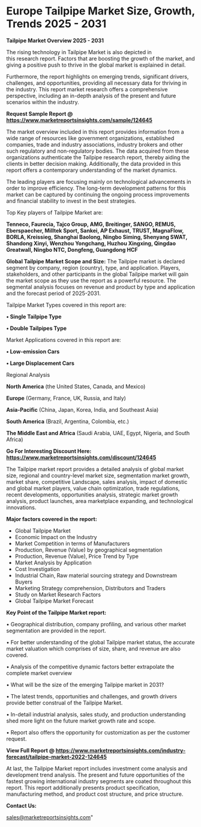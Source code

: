 # Europe Tailpipe Market Size, Growth, Trends 2025 - 2031

<Strong> Tailpipe Market Overview 2025 - 2031</strong>

The rising technology in Tailpipe Market is also depicted in this research report. Factors that are boosting the growth of the market, and giving a positive push to thrive in the global market is explained in detail.

Furthermore, the report highlights on emerging trends, significant drivers, challenges, and opportunities, providing all necessary data for thriving in the industry. This report market research offers a comprehensive perspective, including an in-depth analysis of the present and future scenarios within the industry.

<strong>Request Sample Report @ <a href=https://www.marketreportsinsights.com/sample/124645>https://www.marketreportsinsights.com/sample/124645</a></strong>

The market overview included in this report provides information from a wide range of resources like government organizations, established companies, trade and industry associations, industry brokers and other such regulatory and non-regulatory bodies. The data acquired from these organizations authenticate the Tailpipe research report, thereby aiding the clients in better decision making. Additionally, the data provided in this report offers a contemporary understanding of the market dynamics.

The leading players are focusing mainly on technological advancements in order to improve efficiency. The long-term development patterns for this market can be captured by continuing the ongoing process improvements and financial stability to invest in the best strategies.

Top Key players of Tailpipe Market are:

<strong>Tenneco, Faurecia, Tajco Group, AMG, Breitinger, SANGO, REMUS, Eberspaecher, Milltek Sport, Sankei, AP Exhaust, TRUST, MagnaFlow, BORLA, Kreissieg, Shanghai Baolong, Ningbo Siming, Shenyang SWAT, Shandong Xinyi, Wenzhou Yongchang, Huzhou Xingxing, Qingdao Greatwall, Ningbo NTC, Dongfeng, Guangdong HCF</strong>

<strong><b>Global Tailpipe Market Scope and Size:</b></strong>
The Tailpipe market is declared segment by company, region (country), type, and application. Players, stakeholders, and other participants in the global Tailpipe market will gain the market scope as they use the report as a powerful resource. The segmental analysis focuses on revenue and product by type and application and the forecast period of 2025-2031.

Tailpipe Market Types covered in this report are:

<strong>• Single Tailpipe Type

• Double Tailpipes Type</strong>

Market Applications covered in this report are:

<strong>• Low-emission Cars

• Large Displacement Cars</strong> 

Regional Analysis

<strong>North America</strong> (the United States, Canada, and Mexico)

<strong>Europe</strong> (Germany, France, UK, Russia, and Italy)

<strong>Asia-Pacific</strong> (China, Japan, Korea, India, and Southeast Asia)

<strong>South America</strong> (Brazil, Argentina, Colombia, etc.)

<strong>The Middle East and Africa</strong> (Saudi Arabia, UAE, Egypt, Nigeria, and South Africa)

<strong>Go For Interesting Discount Here: <a href=https://www.marketreportsinsights.com/discount/124645>https://www.marketreportsinsights.com/discount/124645</a></strong>

The Tailpipe market report provides a detailed analysis of global market size, regional and country-level market size, segmentation market growth, market share, competitive Landscape, sales analysis, impact of domestic and global market players, value chain optimization, trade regulations, recent developments, opportunities analysis, strategic market growth analysis, product launches, area marketplace expanding, and technological innovations.

<strong><b>Major factors covered in the report:</b></strong>
<ul>
  <li>Global Tailpipe Market </li>
  <li>Economic Impact on the Industry</li>
  <li>Market Competition in terms of Manufacturers</li>
  <li>Production, Revenue (Value) by geographical segmentation</li>
  <li>Production, Revenue (Value), Price Trend by Type</li>
  <li>Market Analysis by Application</li>
  <li>Cost Investigation</li>
  <li>Industrial Chain, Raw material sourcing strategy and Downstream Buyers</li>
  <li>Marketing Strategy comprehension, Distributors and Traders</li>
  <li>Study on Market Research Factors</li>
  <li>Global Tailpipe Market Forecast</li>
</ul>

<strong><b>Key Point of the Tailpipe Market report:</b></strong>

• Geographical distribution, company profiling, and various other market segmentation are provided in the report.

• For better understanding of the global Tailpipe market status, the accurate market valuation which comprises of size, share, and revenue are also covered.

• Analysis of the competitive dynamic factors better extrapolate the complete market overview

• What will be the size of the emerging Tailpipe market in 2031?

• The latest trends, opportunities and challenges, and growth drivers provide better construal of the Tailpipe Market.

• In-detail industrial analysis, sales study, and production understanding shed more light on the future market growth rate and scope.

• Report also offers the opportunity for customization as per the customer request.

<strong><b>View Full Report @ <a href=https://www.marketreportsinsights.com/industry-forecast/tailpipe-market-2022-124645>https://www.marketreportsinsights.com/industry-forecast/tailpipe-market-2022-124645</a></b></strong>


At last, the Tailpipe Market report includes investment come analysis and development trend analysis. The present and future opportunities of the fastest growing international industry segments are coated throughout this report. This report additionally presents product specification, manufacturing method, and product cost structure, and price structure.

<strong>Contact Us:</strong>

sales@marketreportsinsights.com"
